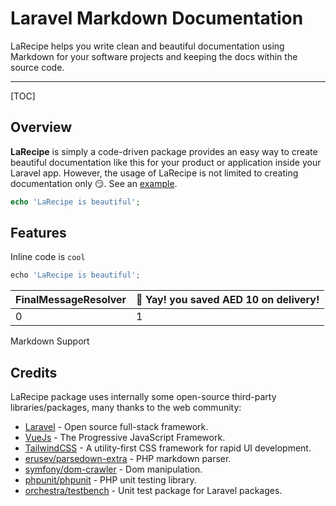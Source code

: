 # Laravel Markdown Documentation

LaRecipe helps you write clean and beautiful documentation using Markdown for your software projects and keeping the docs within the source code.

---

[TOC]

## Overview

**LaRecipe** is simply  a code-driven package provides an easy way to create beautiful documentation like this for your product or application inside your Laravel app. However, the usage of LaRecipe is not limited to creating documentation only 😏. See an [example](/docs/{{version}}/example-project-tracking).

```php
echo 'LaRecipe is beautiful';
```

## Features

Inline code is `cool`


```js
echo 'LaRecipe is beautiful';
```


FinalMessageResolver | <larecipe-card><larecipe-badge type="success" circle class="mr-2" icon="fa fa-book">🚀</larecipe-badge> Yay! you saved AED 10 on delivery!<larecipe-progress type="success" :value="100"></larecipe-progress></larecipe-card>
:- | :-
0  | 1




<larecipe-card>
    <larecipe-badge type="success" circle class="mr-2" icon="fa fa-book"></larecipe-badge> Markdown Support
    <larecipe-progress type="success" :value="100"></larecipe-progress>
</larecipe-card>


## Credits

LaRecipe package uses internally some open-source third-party libraries/packages, many thanks to the web community:

+ [Laravel](https://laravel.com) - Open source full-stack framework.
+ [VueJs](https://vuejs.org) - The Progressive JavaScript Framework.
+ [TailwindCSS](https://tailwindcss.com) - A utility-first CSS framework for rapid UI development.
+ [erusev/parsedown-extra](https://github.com/erusev/parsedown-extra) - PHP markdown parser.
+ [symfony/dom-crawler](https://symfony.com) - Dom manipulation.
+ [phpunit/phpunit](https://phpunit.de) - PHP unit testing library.
+ [orchestra/testbench](https://github.com/orchestral/testbench) - Unit test package for Laravel packages.